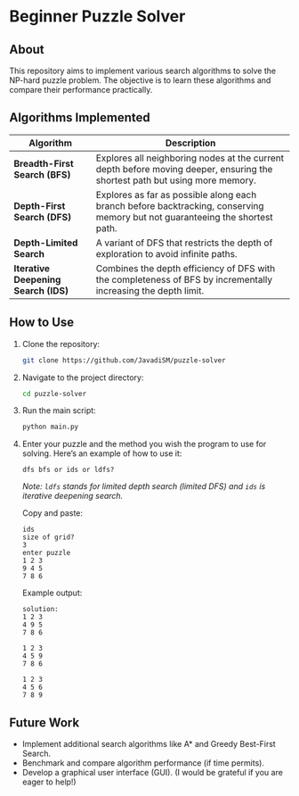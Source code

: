 # Beginner Puzzle Solver

## About
This repository aims to implement various search algorithms to solve the NP-hard puzzle problem. The objective is to learn these algorithms and compare their performance practically.

## Algorithms Implemented
| Algorithm                     | Description                                                                                      |
|-------------------------------|--------------------------------------------------------------------------------------------------|
| **Breadth-First Search (BFS)**| Explores all neighboring nodes at the current depth before moving deeper, ensuring the shortest path but using more memory. |
| **Depth-First Search (DFS)**  | Explores as far as possible along each branch before backtracking, conserving memory but not guaranteeing the shortest path. |
| **Depth-Limited Search**      | A variant of DFS that restricts the depth of exploration to avoid infinite paths.               |
| **Iterative Deepening Search (IDS)** | Combines the depth efficiency of DFS with the completeness of BFS by incrementally increasing the depth limit. |

## How to Use
1. Clone the repository:
   ```bash
   git clone https://github.com/JavadiSM/puzzle-solver
   ```

2. Navigate to the project directory:
   ```bash
   cd puzzle-solver
   ```

3. Run the main script:
   ```bash
   python main.py
   ```

4. Enter your puzzle and the method you wish the program to use for solving. Here’s an example of how to use it:
   ```
   dfs bfs or ids or ldfs?
   ```
   *Note: `ldfs` stands for limited depth search (limited DFS) and `ids` is iterative deepening search.*

   Copy and paste:
   ```
   ids
   size of grid?
   3
   enter puzzle
   1 2 3
   9 4 5
   7 8 6
   ```

   Example output:
   ```
   solution:
   1 2 3
   4 9 5
   7 8 6

   1 2 3
   4 5 9
   7 8 6

   1 2 3
   4 5 6
   7 8 9
   ```

## Future Work
- Implement additional search algorithms like A* and Greedy Best-First Search.
- Benchmark and compare algorithm performance (if time permits).
- Develop a graphical user interface (GUI). (I would be grateful if you are eager to help!)